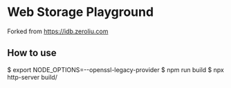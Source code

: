 # Web Storage Playground

Forked from <https://idb.zeroliu.com>

## How to use

$ export NODE_OPTIONS=--openssl-legacy-provider
$ npm run build
$ npx http-server build/
